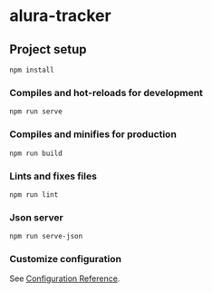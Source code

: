 # alura-tracker

## Project setup
```
npm install
```

### Compiles and hot-reloads for development
```
npm run serve
```

### Compiles and minifies for production
```
npm run build
```

### Lints and fixes files
```
npm run lint
```

### Json server
```
npm run serve-json
```

### Customize configuration
See [Configuration Reference](https://cli.vuejs.org/config/).
